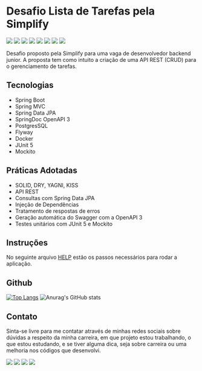 # Desafio Lista de Tarefas pela Simplify
<div>
    <img src="https://img.shields.io/badge/Java-ED8B00?style=for-the-badge&logo=openjdk&logoColor=white">
    <img src="https://img.shields.io/badge/Spring-6DB33F?style=for-the-badge&logo=spring&logoColor=white">
    <img src="https://img.shields.io/badge/PostgreSQL-316192?style=for-the-badge&logo=postgresql&logoColor=white">
    <img src="https://img.shields.io/badge/Hibernate-59666C?style=for-the-badge&logo=Hibernate&logoColor=white">
    <img src="https://img.shields.io/badge/docker-%230db7ed.svg?style=for-the-badge&logo=docker&logoColor=white">
    <img src="https://img.shields.io/badge/-Swagger-%23Clojure?style=for-the-badge&logo=swagger&logoColor=white">
    <img src="https://img.shields.io/badge/IntelliJ_IDEA-000000.svg?style=for-the-badge&logo=intellij-idea&logoColor=white">
    <img src="https://img.shields.io/badge/SonarLint-CB2029?style=for-the-badge&logo=sonarlint&logoColor=white">
</div>

Desafio proposto pela Simplify para uma vaga de desenvolvedor backend junior. A proposta tem como intuito a criação de
uma API REST (CRUD) para o gerenciamento de tarefas.

## Tecnologias

- Spring Boot
- Spring MVC
- Spring Data JPA
- SpringDoc OpenAPI 3
- PostgresSQL
- Flyway
- Docker
- JUnit 5
- Mockito

## Práticas Adotadas

- SOLID, DRY, YAGNI, KISS
- API REST
- Consultas com Spring Data JPA
- Injeção de Dependências
- Tratamento de respostas de erros
- Geração automática do Swagger com a OpenAPI 3
- Testes unitários com JUnit 5 e Mockito

## Instruções

No seguinte arquivo [HELP](https://github.com/sergiotavuencas/desafio-simplify/blob/main/HELP.md) estão os passos
necessários para rodar a aplicação.

## Github
[![Top Langs](https://github-readme-stats-git-masterrstaa-rickstaa.vercel.app/api/top-langs/?username=sergiotavuencas)](https://github.com/anuraghazra/github-readme-stats)
![Anurag's GitHub stats](https://github-readme-stats.vercel.app/api?username=sergiotavuencas\&hide=issues\&show_icons=true)

## Contato
Sinta-se livre para me contatar através de minhas redes sociais sobre dúvidas a respeito da minha carreira, em que projeto estou trabalhando, o que estou estudando, e se tiver alguma dica, seja sobre carreira ou uma melhoria nos códigos que desenvolvi.

<div>
  <a href="http://www.linkedin.com/in/sergiotavuencas" target="_blank"><img src="https://img.shields.io/badge/LinkedIn-0077B5?style=for-the-badge&logo=linkedin&logoColor=white" target="_blank"></a>
  <a href="https://github.com/sergiotavuencas/" target="_blank"><img src="https://img.shields.io/badge/GitHub-100000?style=for-the-badge&logo=github&logoColor=white" target="_blank"></a>
  <a href = "mailto:sergio_tavuencas@outlook.com"><img src="https://img.shields.io/badge/Microsoft_Outlook-0078D4?style=for-the-badge&logo=microsoft-outlook&logoColor=white" target="_blank"></a>
  <a href = "mailto:sergiovicentetavuencas@gmail.com"><img src="https://img.shields.io/badge/-Gmail-%23333?style=for-the-badge&logo=gmail&logoColor=white" target="_blank"></a>
</div>
